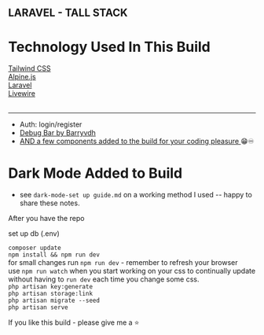 ## LARAVEL - TALL STACK
<h1>Technology Used In This Build</h1>
<a href="https://tailwindcss.com">Tailwind CSS</a> 
<br>
<a href="https://github.com/alpinejs/alpine">Alpine.js</a> 
<br>
<a href="https://laravel.com">Laravel</a> 
<br>
<a href="https://laravel-livewire.com">Livewire</a> 
<br>
<br>
<hr>

* Auth: login/register
* <a href="https://github.com/barryvdh/laravel-debugbar"> Debug Bar by Barryvdh </a>
* <a href="https://github.com/AiFxApp"> AND a few components added to the build for your coding pleasure </a> 😁♾️

# Dark Mode Added to Build
* see `dark-mode-set up guide.md` on a working method I used -- happy to share these notes. 

After you have the repo

set up db (.env)

`composer update` <br>
`npm install && npm run dev` <br>
for small changes run `npm run dev` - remember to refresh your browser <br>
use `npm run watch` when you start working on your css to continually update without having to `run dev` each time you change some css. <br>
`php artisan key:generate` <br>
`php artisan storage:link` <br>
`php artisan migrate --seed` <br>
`php artisan serve` <br>
    
 If you like this build - please give me a ⭐




